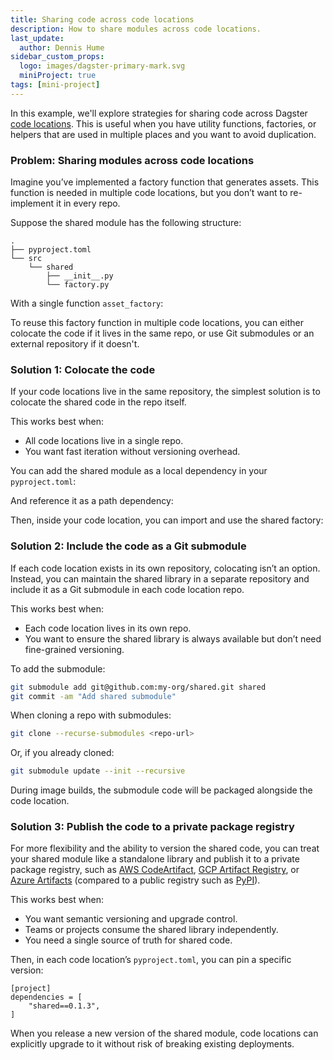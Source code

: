 ```yaml
---
title: Sharing code across code locations
description: How to share modules across code locations.
last_update:
  author: Dennis Hume
sidebar_custom_props:
  logo: images/dagster-primary-mark.svg
  miniProject: true
tags: [mini-project]
---
```


In this example, we'll explore strategies for sharing code across Dagster [code locations](/deployment/code-locations). This is useful when you have utility functions, factories, or helpers that are used in multiple places and you want to avoid duplication.

### Problem: Sharing modules across code locations

Imagine you’ve implemented a factory function that generates assets. This function is needed in multiple code locations, but you don’t want to re-implement it in every repo.

Suppose the shared module has the following structure:

```
.
├── pyproject.toml
└── src
    └── shared
        ├── __init__.py
        └── factory.py
```

With a single function `asset_factory`:

<CodeExample
  path="docs_projects/project_mini/shared/src/shared/factory.py"
  language="python"
  title="src/shared/factory.py"
/>

To reuse this factory function in multiple code locations, you can either colocate the code if it lives in the same repo, or use Git submodules or an external repository if it doesn't.

### Solution 1: Colocate the code

If your code locations live in the same repository, the simplest solution is to colocate the shared code in the repo itself.

This works best when:

- All code locations live in a single repo.
- You want fast iteration without versioning overhead.

You can add the shared module as a local dependency in your `pyproject.toml`:

<CodeExample
  path="docs_projects/project_mini/pyproject.toml"
  language="yaml"
  title="pyproject.toml"
  startAfter="start_dependencies"
  endBefore="end_dependencies"
/>

And reference it as a path dependency:

<CodeExample
  path="docs_projects/project_mini/pyproject.toml"
  language="yaml"
  title="pyproject.toml"
  startAfter="start_uv_sources"
  endBefore="end_uv_sources"
/>

Then, inside your code location, you can import and use the shared factory:

<CodeExample
  path="docs_projects/project_mini/src/project_mini/defs/shared_module/shared_module.py"
  language="python"
  title="src/project_mini/defs/assets.py"
/>

### Solution 2: Include the code as a Git submodule

If each code location exists in its own repository, colocating isn’t an option. Instead, you can maintain the shared library in a separate repository and include it as a Git submodule in each code location repo.

This works best when:

- Each code location lives in its own repo.
- You want to ensure the shared library is always available but don’t need fine-grained versioning.

To add the submodule:

```bash
git submodule add git@github.com:my-org/shared.git shared
git commit -am "Add shared submodule"
```

When cloning a repo with submodules:

```bash
git clone --recurse-submodules <repo-url>
```

Or, if you already cloned:

```bash
git submodule update --init --recursive
```

During image builds, the submodule code will be packaged alongside the code location.

### Solution 3: Publish the code to a private package registry

For more flexibility and the ability to version the shared code, you can treat your shared module like a standalone library and publish it to a private package registry, such as [AWS CodeArtifact](https://aws.amazon.com/codeartifact/), [GCP Artifact Registry](https://cloud.google.com/artifact-registry/docs), or [Azure Artifacts](https://azure.microsoft.com/en-us/products/devops/artifacts) (compared to a public registry such as [PyPI](https://pypi.org/)).

This works best when:

- You want semantic versioning and upgrade control.
- Teams or projects consume the shared library independently.
- You need a single source of truth for shared code.

Then, in each code location’s `pyproject.toml`, you can pin a specific version:

```
[project]
dependencies = [
    "shared==0.1.3",
]
```

When you release a new version of the shared module, code locations can explicitly upgrade to it without risk of breaking existing deployments.
